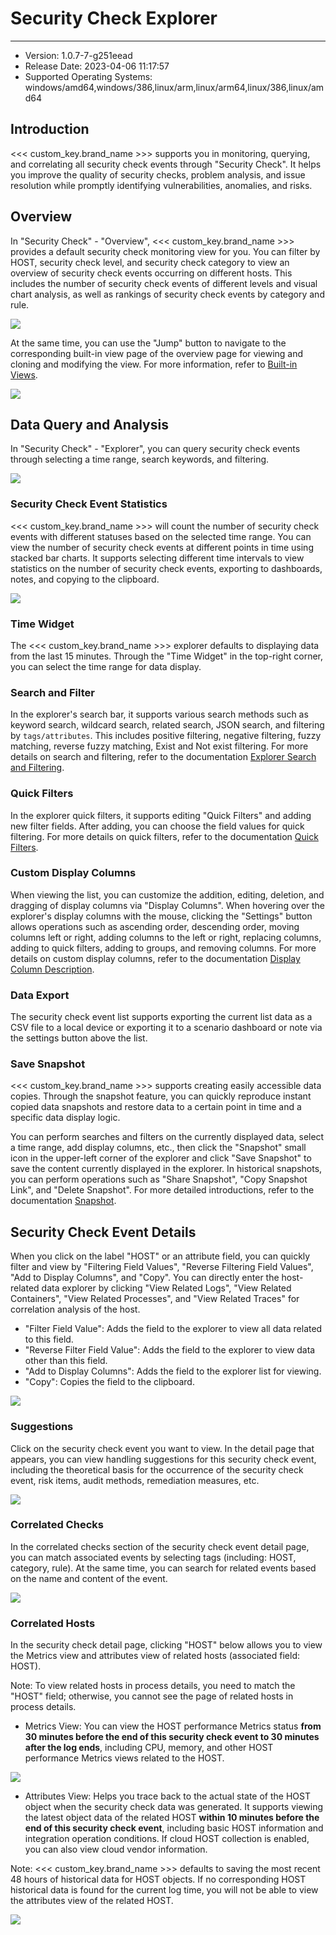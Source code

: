 # Security Check Explorer
---
- Version: 1.0.7-7-g251eead
- Release Date: 2023-04-06 11:17:57
- Supported Operating Systems: windows/amd64,windows/386,linux/arm,linux/arm64,linux/386,linux/amd64

## Introduction

<<< custom_key.brand_name >>> supports you in monitoring, querying, and correlating all security check events through "Security Check". It helps you improve the quality of security checks, problem analysis, and issue resolution while promptly identifying vulnerabilities, anomalies, and risks.

## Overview

In "Security Check" - "Overview", <<< custom_key.brand_name >>> provides a default security check monitoring view for you. You can filter by HOST, security check level, and security check category to view an overview of security check events occurring on different hosts. This includes the number of security check events of different levels and visual chart analysis, as well as rankings of security check events by category and rule.

![](img/2.scheck_1.png)

At the same time, you can use the "Jump" button to navigate to the corresponding built-in view page of the overview page for viewing and cloning and modifying the view. For more information, refer to [Built-in Views](../management/built-in-view/index.md).

![](img/2.scheck_2.png)

## Data Query and Analysis

In "Security Check" - "Explorer", you can query security check events through selecting a time range, search keywords, and filtering.

![](img/2.scheck_4.png)

### Security Check Event Statistics

<<< custom_key.brand_name >>> will count the number of security check events with different statuses based on the selected time range. You can view the number of security check events at different points in time using stacked bar charts. It supports selecting different time intervals to view statistics on the number of security check events, exporting to dashboards, notes, and copying to the clipboard.

![](img/2.scheck_3.png)

### Time Widget

The <<< custom_key.brand_name >>> explorer defaults to displaying data from the last 15 minutes. Through the "Time Widget" in the top-right corner, you can select the time range for data display.

### Search and Filter

In the explorer's search bar, it supports various search methods such as keyword search, wildcard search, related search, JSON search, and filtering by `tags/attributes`. This includes positive filtering, negative filtering, fuzzy matching, reverse fuzzy matching, Exist and Not exist filtering. For more details on search and filtering, refer to the documentation [Explorer Search and Filtering](../getting-started/necessary-for-beginners/explorer-search.md).

### Quick Filters

In the explorer quick filters, it supports editing "Quick Filters" and adding new filter fields. After adding, you can choose the field values for quick filtering. For more details on quick filters, refer to the documentation [Quick Filters](../getting-started/necessary-for-beginners/explorer-search.md#quick-filter).

### Custom Display Columns

When viewing the list, you can customize the addition, editing, deletion, and dragging of display columns via "Display Columns". When hovering over the explorer's display columns with the mouse, clicking the "Settings" button allows operations such as ascending order, descending order, moving columns left or right, adding columns to the left or right, replacing columns, adding to quick filters, adding to groups, and removing columns. For more details on custom display columns, refer to the documentation [Display Column Description](../getting-started/necessary-for-beginners/explorer-search.md#columns).


### Data Export

The security check event list supports exporting the current list data as a CSV file to a local device or exporting it to a scenario dashboard or note via the settings button above the list.

### Save Snapshot

<<< custom_key.brand_name >>> supports creating easily accessible data copies. Through the snapshot feature, you can quickly reproduce instant copied data snapshots and restore data to a certain point in time and a specific data display logic.

You can perform searches and filters on the currently displayed data, select a time range, add display columns, etc., then click the "Snapshot" small icon in the upper-left corner of the explorer and click "Save Snapshot" to save the content currently displayed in the explorer. In historical snapshots, you can perform operations such as "Share Snapshot", "Copy Snapshot Link", and "Delete Snapshot". For more detailed introductions, refer to the documentation [Snapshot](../getting-started/function-details/snapshot.md).

## Security Check Event Details

When you click on the label "HOST" or an attribute field, you can quickly filter and view by "Filtering Field Values", "Reverse Filtering Field Values", "Add to Display Columns", and "Copy". You can directly enter the host-related data explorer by clicking "View Related Logs", "View Related Containers", "View Related Processes", and "View Related Traces" for correlation analysis of the host.

- "Filter Field Value": Adds the field to the explorer to view all data related to this field.
- "Reverse Filter Field Value": Adds the field to the explorer to view data other than this field.
- "Add to Display Columns": Adds the field to the explorer list for viewing.
- "Copy": Copies the field to the clipboard.

![](img/2.scheck_6.png)

### Suggestions

Click on the security check event you want to view. In the detail page that appears, you can view handling suggestions for this security check event, including the theoretical basis for the occurrence of the security check event, risk items, audit methods, remediation measures, etc.

![](img/2.scheck_7.png)

### Correlated Checks

In the correlated checks section of the security check event detail page, you can match associated events by selecting tags (including: HOST, category, rule). At the same time, you can search for related events based on the name and content of the event.

![](img/2.scheck_8.png)

### Correlated Hosts

In the security check detail page, clicking "HOST" below allows you to view the Metrics view and attributes view of related hosts (associated field: HOST).

Note: To view related hosts in process details, you need to match the "HOST" field; otherwise, you cannot see the page of related hosts in process details.

- Metrics View: You can view the HOST performance Metrics status **from 30 minutes before the end of this security check event to 30 minutes after the log ends**, including CPU, memory, and other HOST performance Metrics views related to the HOST.

![](img/2.scheck_10.png)

- Attributes View: Helps you trace back to the actual state of the HOST object when the security check data was generated. It supports viewing the latest object data of the related HOST **within 10 minutes before the end of this security check event**, including basic HOST information and integration operation conditions. If cloud HOST collection is enabled, you can also view cloud vendor information.

Note: <<< custom_key.brand_name >>> defaults to saving the most recent 48 hours of historical data for HOST objects. If no corresponding HOST historical data is found for the current log time, you will not be able to view the attributes view of the related HOST.

![](img/2.scheck_11.png)